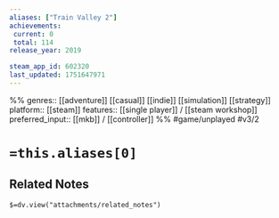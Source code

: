 ```yaml
---
aliases: ["Train Valley 2"]
achievements:
 current: 0
 total: 114
release_year: 2019

steam_app_id: 602320
last_updated: 1751647971
---
```

%%
genres:: [[adventure]] [[casual]] [[indie]] [[simulation]] [[strategy]]
platform:: [[steam]]
features:: [[single player]] / [[steam workshop]]
preferred_input:: [[mkb]] / [[controller]]
%%
#game/unplayed
#v3/2

# `=this.aliases[0]`
## Related Notes
`$=dv.view("attachments/related_notes")`